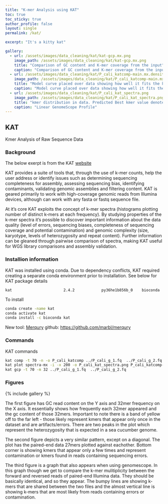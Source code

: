 ```yaml
---
title: "K-mer Analysis using KAT"
toc: true
toc_sticky: true
author_profile: false
layout: single
permalink: /kat/

excerpt: "It's a kitty kat"

gallery:
  - url: /assets/images/data_cleaning/kat/kat-gcp.mx.png
    image_path: /assets/images/data_cleaning/kat/kat-gcp.mx.png
    title: "Comparison of GC content and K-mer coverage from the input"
    caption: "Comparison of GC content and K-mer coverage from the input"
  - url: /assets/images/data_cleaning/kat/P_cali_katcomp-main.mx.density.png
    image_path: /assets/images/data_cleaning/kat/P_cali_katcomp-main.mx.density.png
    title: "Model curve placed over data showing how well it fits the kmer distribution"
    caption: "Model curve placed over data showing how well it fits the kmer distribution"
  - url: /assets/images/data_cleaning/kat/P_cali_kat_spectra.png
    image_path: /assets/images/data_cleaning/kat/P_cali_kat_spectra.png
    title: "kmer distribution in data. Predicted Best kmer value denoted by red dashed line"
    caption: "Linear GenomeScope Profile"    
---
```


## KAT
Kmer Analysis of Raw Sequence Data

### Background
The below exerpt is from the KAT [website](https://kat.readthedocs.io/en/latest/)   

KAT provides a suite of tools that, through the use of k-mer counts, help the user address or identify issues such as determining sequencing completeness for assembly, assessing sequencing bias, identifying contaminants, validating genomic assemblies and filtering content. KAT is geared primarily to work with high-coverage genomic reads from Illumina devices, although can work with any fasta or fastq sequence file.

At it’s core KAT exploits the concept of k-mer spectra (histograms plotting number of distinct k-mers at each frequency). By studying properties of the k-mer spectra it’s possible to discover important information about the data quality (level of errors, sequencing biases, completeness of sequencing coverage and potential contamination) and genomic complexity (size, karyotype, levels of heterozygosity and repeat content). Further information can be gleaned through pairwise comparison of spectra, making KAT useful for WGS library comparisons and assembly validation.

### Installion information

KAT was installed using conda. Due to dependency conflicts, KAT required creating a separate conda environment prior to installation. See below for KAT package details
```
kat                       2.4.2            py36he1b856b_0    bioconda
```
To install
```bash
conda create -name kat
conda activate kat
conda install -c bioconda kat 
```

New tool: [Merqury](https://genomebiology.biomedcentral.com/articles/10.1186/s13059-020-02134-9)
github: https://github.com/marbl/merqury

### Commands

KAT commands
```bash
kat comp -t 70 -n -o P_cali_katcomp ../P_cali_g_1.fq  ../P_cali_g_2.fq
kat plot spectra-mx -i -x 200 -o P_cali_kat_spectra.png P_cali_katcomp-main.mx
kat gcp -t 70 -m 32 ../P_cali_g_1.fq  ../P_cali_g_2.fq
```

### Figures
{% include gallery %}

The first figure has GC read content on the Y axis and 32mer frequency on the X axis. It essentially shows how frequently each 32mer appeared and the gc content of those 32mers. Important to note there is a band of yellow off to the far left - those likely represent kmers that appear only once in the dataset and are artifacts/errors. There are two peaks in the plot which represent the heterozygosity that is expected in a sea cucumber genome. 

The second figure depicts a very similar pattern, except on a diagonal. The plot has the paired-end data 27mers plotted against eachother. Bottom corner is showing kmers that appear only a few times and represent contamination or kmers found in reads containing sequencing errors. 

The third figure is a graph that also appears when using genomescope. In this graph though we get to compare the k-mer mulitiplicity between the forward and reversed reads of paired-end Illumina data. They should be basically identical, and so they appear. The bumpy lines are showing k-mers that are shared between the two files and the almost vertical line is showing k-mers that are most likely from reads containing errors or contamination.
